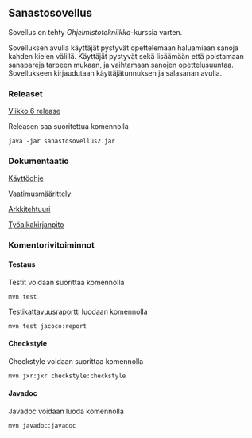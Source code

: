 ## Sanastosovellus

Sovellus on tehty *Ohjelmistotekniikka*-kurssia varten.


Sovelluksen avulla käyttäjät pystyvät opettelemaan haluamiaan sanoja kahden kielen välillä. Käyttäjät pystyvät sekä lisäämään että poistamaan sanapareja tarpeen mukaan, ja vaihtamaan sanojen opettelusuuntaa. Sovellukseen kirjaudutaan käyttäjätunnuksen ja salasanan avulla. 

### Releaset
[Viikko 6 release](https://github.com/riinaalisah/ot-harjoitustyo/releases/tag/viikko6)

Releasen saa suoritettua komennolla
```
java -jar sanastosovellus2.jar
```



### Dokumentaatio

[Käyttöohje](https://github.com/riinaalisah/ot-harjoitustyo/blob/master/dokumentaatio/kayttoohje.md)

[Vaatimusmäärittely](https://github.com/riinaalisah/ot-harjoitustyo/blob/master/dokumentaatio/vaatimusmaarittely.md)

[Arkkitehtuuri](https://github.com/riinaalisah/ot-harjoitustyo/blob/master/dokumentaatio/arkkitehtuuri.md)

[Työaikakirjanpito](https://github.com/riinaalisah/ot-harjoitustyo/blob/master/dokumentaatio/tyoaikakirjanpito.md)


### Komentorivitoiminnot

#### Testaus

Testit voidaan suorittaa komennolla 
```
mvn test
```

Testikattavuusraportti luodaan komennolla
```
mvn test jacoco:report
```

#### Checkstyle
Checkstyle voidaan suorittaa komennolla
```
mvn jxr:jxr checkstyle:checkstyle
```

#### Javadoc
Javadoc voidaan luoda komennolla
```
mvn javadoc:javadoc
```





